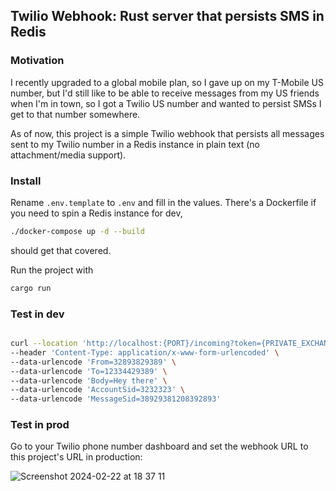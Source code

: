 ## Twilio Webhook: Rust server that persists SMS in Redis

### Motivation

I recently upgraded to a global mobile plan, so I gave up on my T-Mobile US number, but I'd still like to be able to receive messages from my US friends when I'm in town, so I got a Twilio US number and wanted to persist SMSs I get to that number somewhere. 

As of now, this project is a simple Twilio webhook that persists all messages sent to my Twilio number in a Redis instance in plain text (no attachment/media support).

### Install

Rename `.env.template` to `.env` and fill in the values. There's a Dockerfile if you need to spin a Redis instance for dev,

```sh
./docker-compose up -d --build
```

should get that covered.

Run the project with

```sh
cargo run
```

### Test in dev

```sh

curl --location 'http://localhost:{PORT}/incoming?token={PRIVATE_EXCHANGE_TOKEN}' \
--header 'Content-Type: application/x-www-form-urlencoded' \
--data-urlencode 'From=32893829389' \
--data-urlencode 'To=12334429389' \
--data-urlencode 'Body=Hey there' \
--data-urlencode 'AccountSid=3232323' \
--data-urlencode 'MessageSid=38929381208392893'
```

### Test in prod

Go to your Twilio phone number dashboard and set the webhook URL to this project's URL in production:

![Screenshot 2024-02-22 at 18 37 11](https://github.com/spiceee/us-sms-gateway/assets/12278/198343c0-7e94-4534-8d7a-086a3977f049)
